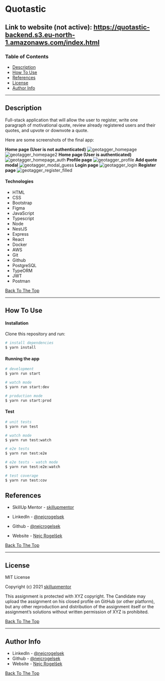 # Quotastic

Link to website (not active): https://quotastic-backend.s3.eu-north-1.amazonaws.com/index.html
---

### Table of Contents

- [Description](#description)
- [How To Use](#how-to-use)
- [References](#references)
- [License](#license)
- [Author Info](#author-info)

---

## Description

Full-stack application that will allow the user to register, write one paragraph of motivational quote, review already registered users and their quotes, and upvote or downvote a quote.

Here are some screenshots of the final app:

**Home page (User is not authenticated)**
![geotagger_homepage](./src/assets/images/geotagger_homepage.png)
![geotagger_homepage2](./src/assets/images/geotagger_homepage2.png)
**Home page (User is authenticated)**
![geotagger_homepage_auth](./src/assets/images/geotagger_homepage_auth.png)
**Profile page**
![geotagger_profile](./src/assets/images/geotagger_profile.png)
**Add quote modal**
![geotagger_modal_guess](./src/assets/images/geotagger_modal_guess.png)
**Login page**
![geotagger_login](./src/assets/images/geotagger_login.png)
**Register page**
![geotagger_register_filled](./src/assets/images/geotagger_register_filled.png)

#### Technologies

- HTML
- CSS
- Bootstrap
- Figma
- JavaScript
- Typescript
- Node
- NestJS
- Express
- React
- Docker
- AWS
- Git
- Github
- PostgreSQL
- TypeORM
- JWT
- Postman

[Back To The Top](#Quotastic)

---

## How To Use

#### Installation

Clone this repository and run:

```bash
# install dependencies
$ yarn install
```

#### Running the app

```bash
# development
$ yarn run start
```

```bash
# watch mode
$ yarn run start:dev
```

```bash
# production mode
$ yarn run start:prod
```

#### Test

```bash
# unit tests
$ yarn run test
```
```bash
# watch mode
$ yarn run test:watch
```
```bash
# e2e tests
$ yarn run test:e2e
```
```bash
# e2e tests - watch mode
$ yarn run test:e2e:watch
```
```bash
# test coverage
$ yarn run test:cov
```

## References

- SkillUp Mentor - [skillupmentor](https://skillupmentor.com/)

- LinkedIn - [@nejcrogelsek](https://www.linkedin.com/in/nejcrogelsek/)
- Github - [@nejcrogelsek](https://github.com/nejcrogelsek)
- Website - [Nejc Rogelšek](https://nejcrogelsek.si)

[Back To The Top](#Quotastic)

---

## License

MIT License

Copyright (c) 2021 [skillupmentor](https://skillupmentor.com/)

This assignment is protected with XYZ copyright. The Candidate may
upload the assignment on his closed profile on GitHub (or other
platform), but any other reproduction and distribution of the
assignment itself or the assignment’s solutions without written
permission of XYZ is prohibited.

[Back To The Top](#Quotastic)

---

## Author Info

- LinkedIn - [@nejcrogelsek](https://www.linkedin.com/in/nejcrogelsek/)
- Github - [@nejcrogelsek](https://github.com/nejcrogelsek)
- Website - [Nejc Rogelšek](https://nejcrogelsek.si)

[Back To The Top](#Quotastic)

